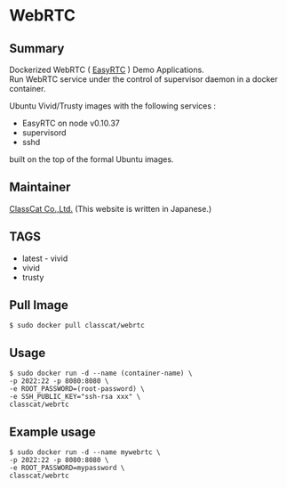 # WebRTC

## Summary

Dockerized WebRTC ( [EasyRTC](http://www.easyrtc.com/) ) Demo Applications.  
Run WebRTC service under the control of supervisor daemon in a docker container.  

Ubuntu Vivid/Trusty images with the following services :

+ EasyRTC on node v0.10.37
+ supervisord
+ sshd

built on the top of the formal Ubuntu images.

## Maintainer

[ClassCat Co.,Ltd.](http://www.classcat.com/) (This website is written in Japanese.)

## TAGS

+ latest - vivid
+ vivid
+ trusty

## Pull Image

```
$ sudo docker pull classcat/webrtc
```

## Usage

```
$ sudo docker run -d --name (container-name) \  
-p 2022:22 -p 8080:8080 \  
-e ROOT_PASSWORD=(root-password) \  
-e SSH_PUBLIC_KEY="ssh-rsa xxx" \  
classcat/webrtc
```

## Example usage

```
$ sudo docker run -d --name mywebrtc \  
-p 2022:22 -p 8080:8080 \  
-e ROOT_PASSWORD=mypassword \  
classcat/webrtc
```
